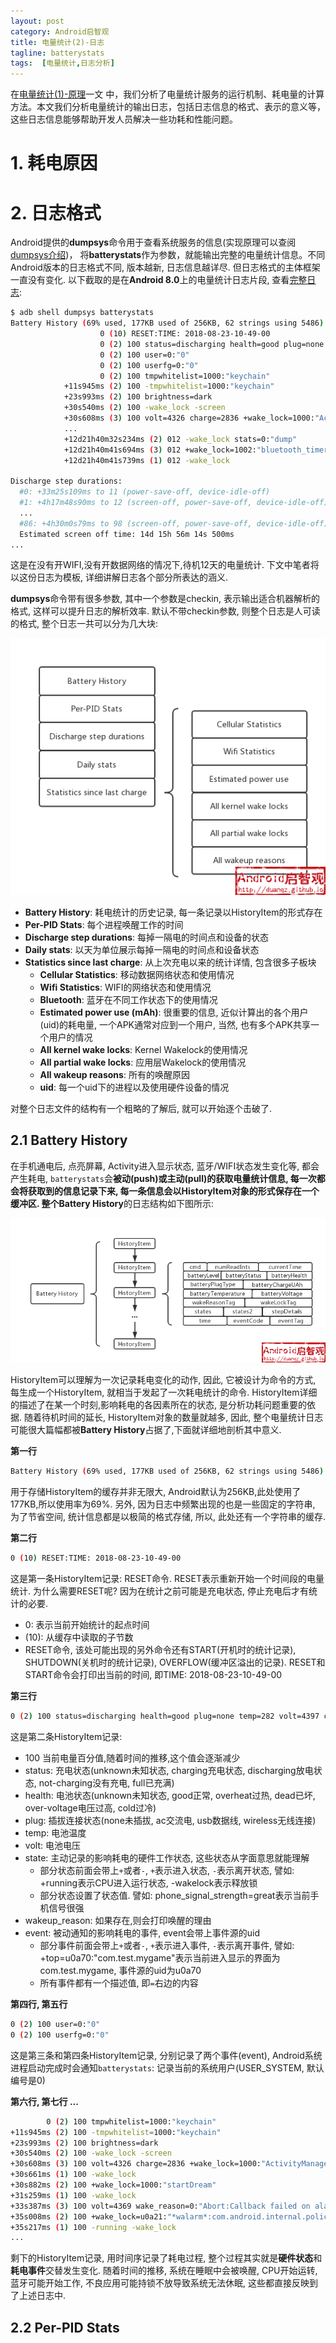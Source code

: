 ```yaml
---
layout: post
category: Android启智观
title: 电量统计(2)-日志
tagline: batterystats
tags:  [电量统计,日志分析]
---
```



在[电量统计(1)-原理](/2015-07-21-batterystats-part1)一文
中，我们分析了电量统计服务的运行机制、耗电量的计算方法。本文我们分析电量统计的输出日志，包括日志信息的格式、表示的意义等，这些日志信息能够帮助开发人员解决一些功耗和性能问题。

# 1. 耗电原因

# 2. 日志格式

Android提供的**dumpsys**命令用于查看系统服务的信息(实现原理可以查阅[dumpsys介绍](/2015-07-19-Intro-to-dumpsys))，
将**batterystats**作为参数，就能输出完整的电量统计信息。不同Android版本的日志格式不同, 版本越新, 日志信息越详尽. 但日志格式的主体框架一直没有变化.
以下截取的是在**Android 8.0**上的电量统计日志片段, 查看[完整日志](/assets/images/batterystats/dumpsys-batterystats.txt):

```sh
$ adb shell dumpsys batterystats
Battery History (69% used, 177KB used of 256KB, 62 strings using 5486):
                    0 (10) RESET:TIME: 2018-08-23-10-49-00
                    0 (2) 100 status=discharging health=good plug=none temp=282 volt=4397 charge=2838 +running +wake_lock +phone_scanning +screen phone_state=out brightness=dim top=u0a70:"com.test.mygame"
                    0 (2) 100 user=0:"0"
                    0 (2) 100 userfg=0:"0"
                    0 (2) 100 tmpwhitelist=1000:"keychain"
            +11s945ms (2) 100 -tmpwhitelist=1000:"keychain"
            +23s993ms (2) 100 brightness=dark
            +30s540ms (2) 100 -wake_lock -screen
            +30s608ms (3) 100 volt=4326 charge=2836 +wake_lock=1000:"ActivityManager-Sleep"
            ...
            +12d21h40m32s234ms (2) 012 -wake_lock stats=0:"dump"
            +12d21h40m41s694ms (3) 012 +wake_lock=1002:"bluetooth_timer" stats=0:"dump"
            +12d21h40m41s739ms (1) 012 -wake_lock

Discharge step durations:
  #0: +33m25s109ms to 11 (power-save-off, device-idle-off)
  #1: +4h17m48s90ms to 12 (screen-off, power-save-off, device-idle-off)
  ...
  #86: +4h30m0s79ms to 98 (screen-off, power-save-off, device-idle-off)
  Estimated screen off time: 14d 15h 56m 14s 500ms
...
```

这是在没有开WIFI,没有开数据网络的情况下,待机12天的电量统计. 下文中笔者将以这份日志为模板, 详细讲解日志各个部分所表达的涵义.


**dumpsys**命令带有很多参数, 其中一个参数是checkin, 表示输出适合机器解析的格式, 这样可以提升日志的解析效率. 默认不带checkin参数, 则整个日志是人可读的格式, 整个日志一共可以分为几大块:

<div align="center"><img src="/assets/images/batterystats/4-batterystats-structure.png" alt="日志结构"/></div>

- **Battery History**: 耗电统计的历史记录, 每一条记录以HistoryItem的形式存在
- **Per-PID Stats**: 每个进程唤醒工作的时间
- **Discharge step durations**: 每掉一隔电的时间点和设备的状态
- **Daily stats**: 以天为单位展示每掉一隔电的时间点和设备状态
- **Statistics since last charge**: 从上次充电以来的统计详情, 包含很多子板块
  - **Cellular Statistics**: 移动数据网络状态和使用情况
  - **Wifi Statistics**: WIFI的网络状态和使用情况
  - **Bluetooth**: 蓝牙在不同工作状态下的使用情况
  - **Estimated power use (mAh)**: 很重要的信息, 近似计算出的各个用户(uid)的耗电量, 一个APK通常对应到一个用户, 当然, 也有多个APK共享一个用户的情况
  - **All kernel wake locks**: Kernel Wakelock的使用情况
  - **All partial wake locks**: 应用层Wakelock的使用情况
  - **All wakeup reasons**: 所有的唤醒原因
  - **uid**: 每一个uid下的进程以及使用硬件设备的情况

对整个日志文件的结构有一个粗略的了解后, 就可以开始逐个击破了.

## 2.1 Battery History

在手机通电后, 点亮屏幕, Activity进入显示状态, 蓝牙/WIFI状态发生变化等, 都会产生耗电, `batterystats`会**被动(push)**或**主动(pull)**的获取电量统计信息, 每一次都会将获取到的信息记录下来, 每一条信息会以HistoryItem对象的形式保存在一个缓冲区. 整个**Battery History**的日志结构如下图所示:

<div align="center"><img src="/assets/images/batterystats/5-batterystats-history.png" alt="Battery History"/></div>

HistoryItem可以理解为一次记录耗电变化的动作, 因此, 它被设计为命令的方式, 每生成一个HistoryItem, 就相当于发起了一次耗电统计的命令. HistoryItem详细的描述了在某一个时刻,影响耗电的各因素所在的状态, 是分析功耗问题重要的依据. 随着待机时间的延长, HistoryItem对象的数量就越多, 因此, 整个电量统计日志可能很大篇幅都被**Battery History**占据了,下面就详细地剖析其中意义.

**第一行**

```sh
Battery History (69% used, 177KB used of 256KB, 62 strings using 5486):
```

用于存储HistoryItem的缓存并非无限大, Android默认为256KB,此处使用了177KB,所以使用率为69%. 另外, 因为日志中频繁出现的也是一些固定的字符串, 为了节省空间, 统计信息都是以极简的格式存储, 所以, 此处还有一个字符串的缓存. 

**第二行**

```sh
0 (10) RESET:TIME: 2018-08-23-10-49-00
```

这是第一条HistoryItem记录: RESET命令. RESET表示重新开始一个时间段的电量统计. 为什么需要RESET呢? 因为在统计之前可能是充电状态, 停止充电后才有统计的必要.

- 0: 表示当前开始统计的起点时间
- (10): 从缓存中读取的子节数
- RESET命令, 该处可能出现的另外命令还有START(开机时的统计记录), SHUTDOWN(关机时的统计记录), OVERFLOW(缓冲区溢出的记录).
  RESET和START命令会打印出当前的时间, 即TIME: 2018-08-23-10-49-00

**第三行**

```sh
0 (2) 100 status=discharging health=good plug=none temp=282 volt=4397 charge=2838 +running +wake_lock +phone_scanning +screen phone_state=out brightness=dim +top=u0a70:"com.test.mygame"
```

这是第二条HistoryItem记录: 

- 100 当前电量百分值,随着时间的推移,这个值会逐渐减少
- status: 充电状态(unknown未知状态, charging充电状态, discharging放电状态, not-charging没有充电, full已充满)
- health: 电池状态(unknown未知状态, good正常, overheat过热, dead已坏, over-voltage电压过高, cold过冷)
- plug: 插拔连接状态(none未插拔, ac交流电, usb数据线, wireless无线连接)
- temp: 电池温度
- volt: 电池电压
- state: 主动记录的影响耗电的硬件工作状态, 这些状态从字面意思就能理解
  - 部分状态前面会带上`+`或者`-`, `+`表示进入状态, `-`表示离开状态, 譬如: +running表示CPU进入运行状态, -wakelock表示释放锁
  - 部分状态设置了状态值. 譬如: phone_signal_strength=great表示当前手机信号很强
- wakeup_reason: 如果存在,则会打印唤醒的理由
- event: 被动通知的影响耗电的事件, event会带上事件源的uid
  - 部分事件前面会带上`+`或者`-`, `+`表示进入事件, `-`表示离开事件, 譬如: +top=u0a70:"com.test.mygame"表示当前进入显示的界面为com.test.mygame, 事件源的uid为u0a70
  - 所有事件都有一个描述值, 即`=`右边的内容

**第四行, 第五行**

```sh
0 (2) 100 user=0:"0"
0 (2) 100 userfg=0:"0"
```

这是第三条和第四条HistoryItem记录, 分别记录了两个事件(event), Android系统进程启动完成时会通知`batterystats`: 记录当前的系统用户(USER_SYSTEM, 默认编号是0)

**第六行, 第七行 ...**

```sh
        0 (2) 100 tmpwhitelist=1000:"keychain"
+11s945ms (2) 100 -tmpwhitelist=1000:"keychain"
+23s993ms (2) 100 brightness=dark
+30s540ms (2) 100 -wake_lock -screen
+30s608ms (3) 100 volt=4326 charge=2836 +wake_lock=1000:"ActivityManager-Sleep"
+30s661ms (1) 100 -wake_lock
+30s882ms (2) 100 +wake_lock=1000:"startDream"
+31s259ms (1) 100 -wake_lock
+33s387ms (3) 100 volt=4369 wake_reason=0:"Abort:Callback failed on alarmtimer in platform_pm_suspend+0x0/0x50 returned -16"
+35s008ms (2) 100 +wake_lock=u0a21:"*walarm*:com.android.internal.policy.impl.PhoneWindowManager.DELAYED_KEYGUARD"
+35s217ms (1) 100 -running -wake_lock
...
```

剩下的HistoryItem记录, 用时间序记录了耗电过程, 整个过程其实就是**硬件状态**和**耗电事件**交替发生变化. 随着时间的推移, 系统在睡眠中会被唤醒, CPU开始运转, 蓝牙可能开始工作, 不良应用可能持锁不放导致系统无法休眠, 这些都直接反映到了上述日志中. 



## 2.2 Per-PID Stats